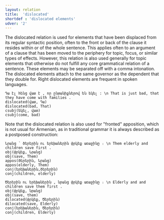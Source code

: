 ```yaml
---
layout: relation
title:  'dislocated'
shortdef : 'dislocated elements'
udver: '2'
---
```


The dislocated relation is used for elements that have been displaced from its regular syntactic position, often to the front or back of
the clause it resides within or of the whole sentence. This applies often to an argument of a clause that has been moved to the periphery
for topic, focus, or similar types of effects. However, this relation is also used generally for topic elements that otherwise do not fulfill
any core grammatical relation of a sentence. These elements may be separated off with a comma intonation.
The dislocated elements attach to the same governor as the dependent that they double for. Right dislocated elements are frequent in
spoken languages.

~~~ sdparse
Դա էլ հենց վատ է , որ ընտանիքներով են եկել : \n That is just bad, that they have come with families .
dislocated(վատ, Դա)
dislocated(bad, That)
csubj(եկել, վատ)
csubj(come, bad)
~~~

Note that the dislocated relation is also used for "fronted" apposition, which is not usual for Armenian, as in traditional grammar it is always described as a postposed construction:

~~~ sdparse
Նրանց ՝ ծերերին ու երեխաներին փրկեք առաջինը ։ \n Them elderly and children save first .
obj(փրկեք, Նրանց)
obj(save, Them)
appos(ծերերին, Նրանց)
appos(elderly, Them)
conj(երեխաներին,ծերերին)
conj(children, elderly)
~~~ 

~~~ sdparse
Ծերերին ու երեխաներին , նրանց փրկեք առաջինը ։ \n Elderly and and children save them first .
obj(փրկեք, նրանց)
obj(save, them)
dilocated(փրկեք, Ծերերին)
dilocated(save, Elderly)
conj(երեխաներին, Ծերերին)
conj(children, Elderly)
~~~
